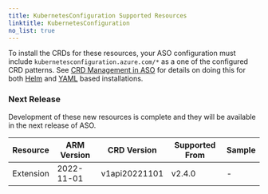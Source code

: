 ```yaml
---
title: KubernetesConfiguration Supported Resources
linktitle: KubernetesConfiguration
no_list: true
---
```

To install the CRDs for these resources, your ASO configuration must include `kubernetesconfiguration.azure.com/*` as a one of the configured CRD patterns. See [CRD Management in ASO](https://azure.github.io/azure-service-operator/guide/crd-management/) for details on doing this for both [Helm](https://azure.github.io/azure-service-operator/guide/crd-management/#helm) and [YAML](https://azure.github.io/azure-service-operator/guide/crd-management/#yaml) based installations.

### Next Release

Development of these new resources is complete and they will be available in the next release of ASO.

| Resource  | ARM Version | CRD Version   | Supported From | Sample |
|-----------|-------------|---------------|----------------|--------|
| Extension | 2022-11-01  | v1api20221101 | v2.4.0         | -      |

